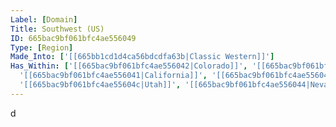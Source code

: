 ```yaml
---
Label: [Domain]
Title: Southwest (US)
ID: 665bac9bf061bfc4ae556049
Type: [Region]
Made_Into: ['[[665bb1cd1d4ca56bdcdfa63b|Classic Western]]']
Has_Within: ['[[665bac9bf061bfc4ae556042|Colorado]]', '[[665bac9bf061bfc4ae556040|Arizona]]',
  '[[665bac9bf061bfc4ae556041|California]]', '[[665bac9bf061bfc4ae556045|New Mexico]]',
  '[[665bac9bf061bfc4ae55604c|Utah]]', '[[665bac9bf061bfc4ae556044|Nevada]]', '[[665bac9bf061bfc4ae55604a|Texas]]']
---
```


d